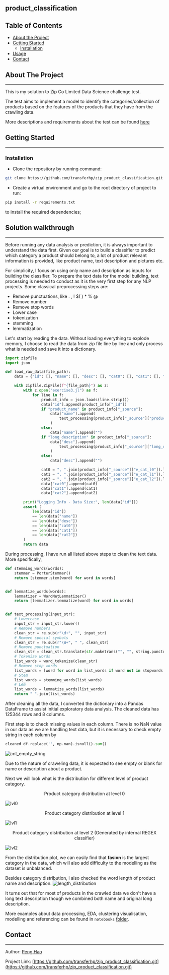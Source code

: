 product_classification
-------


<!-- TABLE OF CONTENTS -->
## Table of Contents

* [About the Project](#about-the-project)
* [Getting Started](#getting-started)
  * [Installation](#installation)
* [Usage](#usage)
* [Contact](#contact)




<!-- ABOUT THE PROJECT -->
## About The Project
--------


This is my solution to Zip Co Limited Data Science challenge test.

The test aims to implement a model to identify the categories/collection of products based on the features of the products that they have from the crawling data.

More descriptions and requirements about the test can be found [here](./URG-DataScientist-TechnicalChallenge-181121-0045.pdf) 

<!-- GETTING STARTED -->
## Getting Started
-----
### Installation

- Clone the repository by running command:
```sh
git clone https://github.com/transferhp/zip_product_classification.git
```

- Create a virtual environment and go to the root directory of project to run:
```sh
pip install -r requirements.txt
```
to install the required dependencies;

## Solution walkthrough
------
Before running any data analysis or prediction, it is always important to understand the data first. Given our goal is to build a classifier to predict which category a product should belong to, a lot of product relevant information is provided, like product name, text description and pictures etc. 

For simplicity, I focus on using only name and description as inputs for building the classifier. To prepare the text data for the model building, text processing is needed to conduct as it is the very first step for any NLP projects. Some classical preprocessing steps are:

* Remove punctuations, like . , ! $( ) * % @
* Remove number
* Remove stop words
* Lower case
* tokenization
* stemming
* lemmatization

Let's start by reading the data. Without loading everything to explode memory, I choose to read the data from zip file line by line and only process what is needed and save it into a dictionary.

```python
import zipfile
import json

def load_raw_data(file_path):
    data = {"id": [], "name": [], "desc": [], "cat0": [], "cat1": [], "cat2": []}

    with zipfile.ZipFile(f"{file_path}") as z:
        with z.open("exercise3.jl") as f:
            for line in f:
                product_info = json.loads(line.strip())
                data["id"].append(product_info["_id"])
                if "product_name" in product_info["_source"]:
                    data["name"].append(
                        text_processing(product_info["_source"]["product_name"])
                    )
                else:
                    data["name"].append("")
                if "long_description" in product_info["_source"]:
                    data["desc"].append(
                        text_processing(product_info["_source"]["long_description"])
                    )
                else:
                    data["desc"].append("")

                cat0 = ", ".join(product_info["_source"]["e_cat_l0"]).lower()
                cat1 = ", ".join(product_info["_source"]["e_cat_l1"]).lower()
                cat2 = ", ".join(product_info["_source"]["e_cat_l2"]).lower()
                data["cat0"].append(cat0)
                data["cat1"].append(cat1)
                data["cat2"].append(cat2)

        print("Logging Info - Data Size:", len(data["id"]))
        assert (
            len(data["id"])
            == len(data["name"])
            == len(data["desc"])
            == len(data["cat0"])
            == len(data["cat1"])
            == len(data["cat2"])
        )
        return data
``` 

During processing, I have run all listed above steps to clean the text data. More specifically,
```python
def stemming_words(words):
    stemmer = PorterStemmer()
    return [stemmer.stem(word) for word in words]


def lemmatize_words(words):
    lemmatizer = WordNetLemmatizer()
    return [lemmatizer.lemmatize(word) for word in words]


def text_processing(input_str):
    # Lowercase
    input_str = input_str.lower()
    # Remove numbers
    clean_str = re.sub(r"\d+", "", input_str)
    # Remove special symbols
    clean_str = re.sub(r"\W+", " ", clean_str)
    # Remove punctuation
    clean_str = clean_str.translate(str.maketrans("", "", string.punctuation))
    # Tokenize words
    list_words = word_tokenize(clean_str)
    # Remove stop words
    list_words = [word for word in list_words if word not in stopwords.words("english")]
    # Stem
    list_words = stemming_words(list_words)
    # Lem
    list_words = lemmatize_words(list_words)
    return " ".join(list_words)
```

After cleaning all the data, I converted the dictionary into a Pandas DataFrame to assist initial exploratory data analysis. The cleaned data has 125344 rows and 8 columns. 

First step is to check missing values in each column. There is no NaN value in our data as we are handling text data, but it is necessary to check empty string in each column by
```python
cleaned_df.replace('', np.nan).isnull().sum()
```
![cnt_empty_string](./pictures/cnt_empty_string.png)


Due to the nature of craweling data, it is expected to see empty or blank for name or description about a product.

Next we will look what is the distribution for different level of product category.

<center>Product category distribution at level 0</center>

![lvl0](./pictures/lvl0.png)

<center>Product category distribution at level 1</center>

![lvl1](./pictures/lvl1.png)

<center>Product category distribution at level 2 (Generated by internal REGEX classifier)</center>

![lvl2](./pictures/lvl2.png)


From the distribution plot, we can easily find that **fasion** is the largest category in the data, which will also add difficulty to the modelling as the dataset is unbalanced.

Besides category distribution, I also checked the word length of product name and description.
![length_distribution](./pictures/length_distribution.png)

It turns out that for most of products in the crawled data we don't have a long text description though we combined both name and original long description.





More examples about data processing, EDA, clustering visualisation, modelling and referencing can be found in `notebooks` [folder](./notebooks).




<!-- CONTACT -->
## Contact
-----
Author: [Peng Hao](haopengbuaa@gmail.com)

Project Link: [https://github.com/transferhp/zip_product_classification.git](https://github.com/transferhp/zip_product_classification.git)
